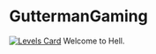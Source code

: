 # GuttermanGaming
[![Levels Card](https://github-readme-stats.vercel.app/api/pin/?username=GuttermanGaming&repo=NSMBWiiLevels&theme=ambient_gradient)](https://github.com/GuttermanGaming/NSMBWiiLevels)
Welcome to Hell.





